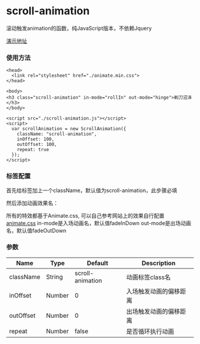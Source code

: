 # scroll-animation
滚动触发animation的函数，纯JavaScript版本，不依赖Jquery

[演示地址](https://heikaimu.github.io/scroll-animation/index.html)

### 使用方法
```
<head>
  <link rel="stylesheet" href="./animate.min.css">
</head>

<body>
<h3 class="scroll-animation" in-mode="rollIn" out-mode="hinge">剃刀沼泽</h3>
</body>

<script src="./scroll-animation.js"></script>
<script>
  var scrollAnimation = new ScrollAnimation({
    className: "scroll-animation",
    inOffset: 100,
    outOffset: 100,
    repeat: true
  });
</script>
```

### 标签配置
首先给标签加上一个className，默认值为scroll-animation，此步骤必填

然后添加动画效果名：

所有的特效都基于Animate.css, 可以自己参考网站上的效果自行配置
[animate.css](https://daneden.github.io/animate.css/)
in-mode是入场动画名，默认值fadeInDown
out-mode是出场动画名，默认值fadeOutDown

### 参数
| Name             | Type    | Default            | Description           |
| ---------------- | ------- | ------------------ | --------------------- |
| className        | String  | scroll-animation   | 动画标签class名         |
| inOffset         | Number  | 0                  | 入场触发动画的偏移距离    |
| outOffset        | Number  | 0                  | 出场触发动画的偏移距离    |
| repeat           | Number  | false              | 是否循环执行动画         |

